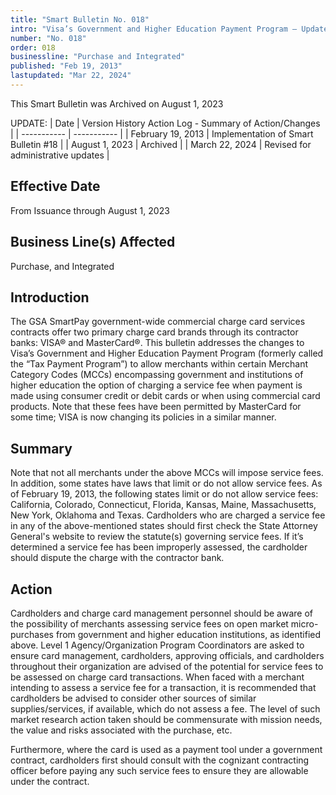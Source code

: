 ```yaml
---
title: "Smart Bulletin No. 018"
intro: "Visa’s Government and Higher Education Payment Program – Updates/Changes"
number: "No. 018"
order: 018
businessline: "Purchase and Integrated"
published: "Feb 19, 2013"
lastupdated: "Mar 22, 2024"
---
```


<div 
    class="usa-alert margin-y-2 usa-alert--warning"
    data-test="alert-container"
    >
    <div class="usa-alert__body">
    <p 
        class="usa-alert__text" 
    >
        This Smart Bulletin was Archived on August 1, 2023
    </p>
    </div>
</div>

UPDATE:
| Date | Version History Action Log - Summary of Action/Changes |
| ----------- | ----------- |
| February 19, 2013 | Implementation of Smart Bulletin #18 |
| August 1, 2023 | Archived |
| March 22, 2024 | Revised for administrative updates |

## Effective Date

From Issuance through August 1, 2023


## Business Line(s) Affected

Purchase, and Integrated


## Introduction

The GSA SmartPay government-wide commercial charge card services contracts offer two primary charge card brands through its contractor banks: VISA® and MasterCard®. This bulletin addresses the changes to Visa’s Government and Higher Education Payment Program (formerly called the “Tax Payment Program”) to allow merchants within certain Merchant Category Codes (MCCs) encompassing government and institutions of higher education the option of charging a service fee when payment is made using consumer credit or debit cards or when using commercial card products. Note that these fees have been permitted by MasterCard for some time; VISA is now changing its policies in a similar manner. 

## Summary

Note that not all merchants under the above MCCs will impose service fees. In addition, some states have laws that limit or do not allow service fees. As of February 19, 2013, the following states limit or do not allow service fees: California, Colorado, Connecticut, Florida, Kansas, Maine, Massachusetts, New York, Oklahoma and Texas. Cardholders who are charged a service fee in any of the above-mentioned states should first check the State Attorney General's website to review the statute(s) governing service fees. If it’s determined a service fee has been improperly assessed, the cardholder should dispute the charge with the contractor bank. 


## Action

Cardholders and charge card management personnel should be aware of the possibility of merchants assessing service fees on open market micro-purchases from government and higher education institutions, as identified above. Level 1 Agency/Organization Program Coordinators are asked to ensure card management, cardholders, approving officials, and cardholders throughout their organization are advised of the potential for service fees to be assessed on charge card transactions. When faced with a merchant intending to assess a service fee for a transaction, it is recommended that cardholders be advised to consider other sources of similar supplies/services, if available, which do not assess a fee. The level of such market research action taken should be commensurate with mission needs, the value and risks associated with the purchase, etc. 

Furthermore, where the card is used as a payment tool under a government contract, cardholders first should consult with the cognizant contracting officer before paying any such service fees to ensure they are allowable under the contract. 


